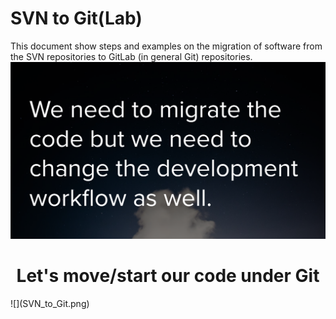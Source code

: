 # SVN to Git(Lab)

This document show steps and examples on the migration of software from the SVN repositories to GitLab (in general Git) repositories.
![](pictures/intro_pic.png)
</br>

<CENTER><h1>Let's move/start our code under Git</h1></CENTER>
![](SVN_to_Git.png)
